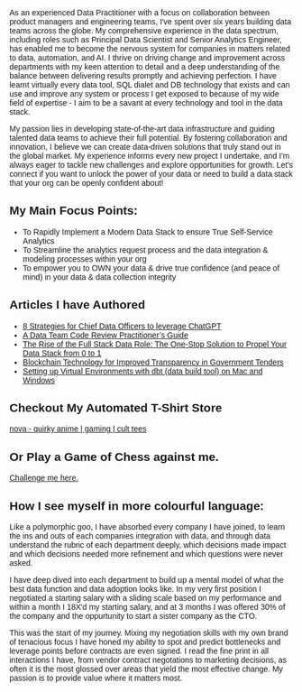 
<html>
<head>
<style>
body {
  font-family: Arial, sans-serif;
}
  
.intro-text {
  font-family: 'Arial', sans-serif;
  font-size: 18px;
  line-height: 1.6;
  margin-bottom: 20px;
}

.articles-section {
  font-family: 'Roboto', sans-serif;
  font-size: 18px;
  line-height: 2;
}

.articles-section a {
  color: #1a73e8;
  text-decoration: none;
}

.articles-section a:hover {
  text-decoration: underline;
}

</style>
<link href="https://fonts.googleapis.com/css?family=Roboto&display=swap" rel="stylesheet">
</head>
<body>
<p class="intro-text">
    As an experienced Data Practitioner with a focus on collaboration between product managers and engineering teams, I've spent over six years building data teams across the globe. My comprehensive experience in the data spectrum, including roles such as Principal Data Scientist and Senior Analytics Engineer, has enabled me to become the nervous system for companies in matters related to data, automation, and AI. I thrive on driving change and improvement across departments with my keen attention to detail and a deep understanding of the balance between delivering results promptly and achieving perfection. I have learnt virtually every data tool, SQL dialet and DB technology that exists and can use and improve any system or process I get exposed to because of my wide field of expertise - I aim to be a savant at every technology and tool in the data stack.

  <p class="intro-text">
    My passion lies in developing state-of-the-art data infrastructure and guiding talented data teams to achieve their full potential. By fostering collaboration and innovation, I believe we can create data-driven solutions that truly stand out in the global market. My experience informs every new project I undertake, and I'm always eager to tackle new challenges and explore opportunities for growth. Let's connect if you want to unlock the power of your data or need to build a data stack that your org can be openly confident about!
  </p>
  
  <p class="intro-text">
    <h2 class="articles-section">My Main Focus Points:</h2>
  <div class="articles-section">
    <ul>
    <li>To Rapidly Implement a Modern Data Stack to ensure True Self-Service Analytics</li>
    <li>To Streamline the analytics request process and the data integration & modeling processes within your org</li>
    <li>To empower you to OWN your data & drive true confidence (and peace of mind) in your data & data collection integrity</li>
    </ul>
    </div>
  </p>
  
  
  
<h2 class="articles-section">Articles I have Authored</h2>
<div class="articles-section">
  <ul>
    <li><a href="https://medium.com/@donovanmaree/8-strategies-for-chief-data-officers-to-leverage-chatgpt-4f5c664b10ac">8 Strategies for Chief Data Officers to leverage ChatGPT</a></li>
    <li><a href="https://medium.com/@donovanmaree/a-data-team-code-review-practitioners-guide-88abf3720cc1">A Data Team Code Review Practitioner’s Guide</a></li>
    <li><a href="https://medium.com/@donovanmaree/the-rise-of-the-full-stack-data-role-the-one-stop-solution-to-propel-your-data-stack-from-0-to-1-ae6c80591df2">The Rise of the Full Stack Data Role: The One-Stop Solution to Propel Your Data Stack from 0 to 1</a></li>
    <li><a href="https://medium.com/@donovanmaree/blockchain-technology-for-improved-transparency-in-government-tenders-eb656a88d177">Blockchain Technology for Improved Transparency in Government Tenders</a></li>
    <li><a href="https://medium.com/@donovanmaree/setting-up-virtual-environments-with-dbt-data-build-tool-on-mac-and-windows-3d62fec4aeb1">Setting up Virtual Environments with dbt (data build tool) on Mac and Windows</a></li>
  </ul>
  
 <h2 class="articles-section">Checkout My Automated T-Shirt Store</h2>
  <a href="https://www.nova.co.za">nova - quirky anime | gaming | cult tees</a>
  
 <h2 class="articles-section">Or Play a Game of Chess against me.</h2>
  <a href="https://play.chess.com/MPzvo">Challenge me here.</a>


<h2 class="articles-section">How I see myself in more colourful language:</h2>
<p class="intro-text">
 Like a polymorphic goo, I have absorbed every company I have joined, to learn the ins and outs of each companies integration with data, and through data understand the rubric of each department deeply, which decisions made impact and which decisions needed more refinement and which questions were never asked. 

I have deep dived into each department to build up a mental model of what the best data function and data adoption looks like. In my very first position I negotiated a starting salary with a sliding scale based on my performance and within a month I 18X'd my starting salary, and at 3 months I was offered 30% of the company and the oppurtunity to start a sister company as the CTO. 

This was the start of my journey. Mixing my negotiation skills with my own brand of tenacious focus I have honed my ability to spot and predict bottlenecks and leverage points before contracts are even signed. I read the fine print in all interactions I have, from vendor contract negotations to marketing decisions, as often it is the most glossed over areas that yield the most effective change. My passion is to provide value where it matters most.
  </p>
  

</div>

  
 
